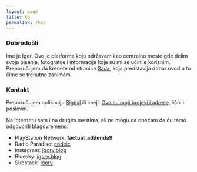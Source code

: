 ```yaml
---
layout: page
title: Ko
permalink: /ko/
---
```


### Dobrodošli

Ime je Igor. Ovo je platforma koju održavam kao centralno mesto gde delim svoja pisanja, fotografije i informacije koje su mi se učinile korisnim. Preporučujem da krenete od stranice [Sada](/sada.markdown), koja predstavlja dobar uvod u to čime se trenutno zanimam.

### Kontakt

Preporučujem aplikaciju [Signal](https://signal.org/) ili imejl. [Ovo su moji brojevi i adrese](/a/tel.jpg), lični i poslovni.

Na internetu sam i na drugim mestima, ali ne mogu da obećam da ću tamo odgovoriti blagovremeno:

- PlayStation Network: **factual_addenda9**
- Radio Paradise: [codeic](https://radioparadise.com/account/profile/134128)
- Instagram: [igorv.blog](https://www.instagram.com/igorv.blog/)
- Bluesky: [igorv.blog](https://bsky.app/profile/igorv.blog)
- Substack: [igorv](https://igorv.substack.com/)
